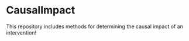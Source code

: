 # CausalImpact
This repository includes methods for determining the causal impact of an intervention!
